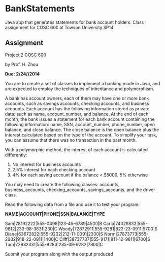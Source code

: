 BankStatements
==============

Java app that generates statements for bank account holders. Class assignment for COSC 600 at Towson University SP14.

## Assignment

Project  2  COSC 600

by Prof. H. Zhou

**Due:  2/24//2014**

You are to create a set of classes to implement a banking mode in Java, and are expected to employ the techniques of inheritance and polymorphism.

A bank has account owners, each of them may have one or more bank accounts, such as savings accounts, checking accounts, and business accounts. Each account has the following information stored as private data: such as name,  account_number, and balance.  At the end of each month, the bank issues a statement for each bank account containing the following information: name, SSN, account_number, phone_number, open balance, and close balance. The close balance is the open balance plus the interest calculated based on the type of the account. To simplify your task, you can assume that there was no transaction in the past month. 

With a polymorphic method, the interest of each account is calculated differently:  
1. No interest for business accounts
2. 2.5% interest for each checking account
3. 4% for each saving account if the balance  < $5000, 5% otherwise

You may need to create the following classes: accounts, business_accounts, checking_accounts, savings_accounts, and the driver class.

Read the following data from a file and use it  to test your program:

**NAME|ACCOUNT|PHONE|SSN|BALANCE|TYPE**

Sam|78192222|555-0498|123-45-6789|4500|B
Carla|74329832|555-9812|233-98-3831|230|C
Woody|72872911|555-9281|823-23-0911|5700|S
Diane|63672822|555-9232|212-11-0091|2300|S
Norm|27873773|555-2932|918-22-0911|1400|C
Cliff|38737737|555-9171|811-12-9811|6700|S
Tom|72932331|555-9283|235-09-9282|7800|C

Submit your program along with the output produced